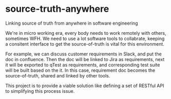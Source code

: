 # source-truth-anywhere
Linking source of truth from anywhere in software engineering

We're in micro working era, every body needs to work remotely with others, sometimes WFH. We need to use a lot software tools to collabrate, keeping a consitent interface to get the source-of-truth is vital for this environment.

For example, we can discuss customer requirements in Slack, and put the doc in confluence. Then the doc will be linked to Jira as requirements, next it will be exported to qTest as requirements, and corresponding test suite will be built based on the it. In this case, requirement doc becomes the source-of-truth, shared and linked by other tools.

This project is to provide a viable solution like defining a set of RESTful API to simplifying this process issue.
